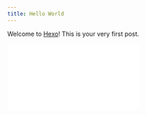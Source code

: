```yaml
---
title: Hello World
---
```

Welcome to [Hexo](https://hexo.io/)! This is your very first post. 

<iframe src="//player.bilibili.com/player.html?aid=55355837&cid=96792753&page=1" scrolling="no" border="0" frameborder="no" framespacing="0" allowfullscreen="true"> </iframe>
